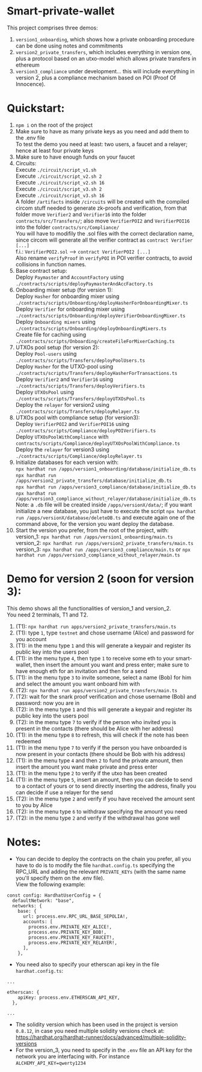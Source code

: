 # Smart-private-wallet
This project comprises three demos:
1) ```version1_onboarding```, which shows how a private onboarding procedure can be done using notes and commitments
2) ```version2_private_transfers```, which includes everything in version one, plus a protocol based on an utxo-model which allows private transfers in ethereum
3) ```version3_compliance``` under development... this will include everything in version 2, plus a compliance mechanism based on POI (Proof Of Innocence).

# Quickstart:
1) ```npm i``` on the root of the project
2) Make sure to have as many private keys as you need and add them to the .env file  
To test the demo you need at least: two users, a faucet and a relayer; hence at least four private keys
3) Make sure to have enough funds on your faucet
4) Circuits:  
Execute ```./circuit/script_v1.sh```  
Execute ```./circuit/script_v2.sh 2```  
Execute ```./circuit/script_v2.sh 16```  
Execute ```./circuit/script_v3.sh 2```  
Execute ```./circuit/script_v3.sh 16```  
A folder ```/artifacts``` inside ```/circuits``` will be created with the compiled circom stuff needed to generate zk-proofs and verification, from that folder move ```Verifier2``` and ```Verifier16``` into the folder ```contracts/src/Transfers/```; also move ```VerifierPOI2``` and ```VerifierPOI16``` into the folder ```contracts/src/Compliance/```  
You will have to modifily the .sol files with the correct declaration name, since circom will generate all the verifier contract as ```contract Verifier [...]```  
f.i.: ```VerifierPOI2.sol``` --> ```contract VerifierPOI2 [...]```  
Also rename ```verifyProof``` in ```verifyPOI``` in POI verifier contracts, to avoid collisions in function names.
5) Base contract setup:   
Deploy ```Paymaster``` and ```AccountFactory``` using ```./contracts/scripts/deployPaymasterAndAccFactory.ts```    
6) Onboarding mixer setup (for version 1):   
Deploy ```Hasher``` for onboarding mixer using ```./contracts/scripts/Onboarding/deployHasherForOnboardingMixer.ts```  
Deploy ```Verifier``` for onboarding mixer using ```./contracts/scripts/Onboarding/deployVerifierOnboardingMixer.ts```  
Deploy ```Onboarding mixers``` using ```./contracts/scripts/Onboarding/deployOnboardingMixers.ts```  
Create file for caching using ```./contracts/scripts/Onboarding/createFileForMixerCaching.ts```
7) UTXOs pool setup (for version 2):   
Deploy ```Pool-users``` using ```./contracts/scripts/Transfers/deployPoolUsers.ts```  
Deploy ```Hasher``` for the UTXO-pool using ```./contracts/scripts/Transfers/deployHasherForTransactions.ts```  
Deploy ```Verifier2``` and ```Verifier16``` using ```./contracts/scripts/Transfers/deployVerifiers.ts```  
Deploy ```UTXOsPool``` using ```./contracts/scripts/Transfers/deployUTXOsPool.ts```  
Deploy the ```relayer``` for version2 using  ```./contracts/scripts/Transfers/deployRelayer.ts```  
8) UTXOs pool with compliance setup (for version3):  
Deploy ```VerifierPOI2``` and ```VerifierPOI16``` using ```./contracts/scripts/Compliance/deployPOIVerifiers.ts```  
Deploy  ```UTXOsPoolWithCompliance``` with ```contracts/scripts/Compliance/deployUTXOsPoolWithCompliance.ts```  
Deploy the ```relayer``` for version3 using  ```./contracts/scripts/Compliance/deployRelayer.ts```
9) Initialize databases for each version with:   
```npx hardhat run /apps/version1_onboarding/database/initialize_db.ts```  
```npx hardhat run /apps/version2_private_transfers/database/initialize_db.ts```  
```npx hardhat run /apps/version3_compliance/database/initialize_db.ts```  
```npx hardhat run /apps/version3_compliance_without_relayer/database/initialize_db.ts```  
Note: a ```.db``` file will be created inside ```/apps/versionX/data/```;  if you want initialize a new database, you just have to execute the script ```npx hardhat run /apps/versionX/database/deleteDB.ts``` and execute again one of the command above, for the version you want deploy the database.
9) Start the version you prefer, from the root of the project, with:  
version_1: ```npx hardhat run /apps/version1_onboarding/main.ts```  
version_2: ```npx hardhat run /apps/version2_private_transfers/main.ts```  
version_3: ```npx hardhat run /apps/version3_compliance/main.ts``` or   ```npx hardhat run /apps/version3_compliance_without_relayer/main.ts```

# Demo for version 2 (soon for version 3):
This demo shows all the functionalities of version_1 and version_2.    
You need 2 terminals, T1 and T2.
1) (T1): ```npx hardhat run apps/version2_private_transfers/main.ts```  
2) (T1): type ```1```, type ```testnet``` and chose username (Alice) and password for you account 
3) (T1): in the menu type ```1``` and this will generate a keypair and register its public key into the users pool
4) (T1): in the menu type ```4```, then type ```1``` to receive some eth to your smart-wallet, then insert the amount you want and press enter; make sure to have enough eth for an invitation and then for a send
5) (T1): in the menu type ```3``` to invite someone, select a name (Bob) for him and select the amount you want onboard him with  
6) (T2): ```npx hardhat run apps/version2_private_transfers/main.ts``` 
7) (T2): wait for the snark proof verification and chose username (Bob) and password: now you are in
8) (T2): in the menu type ```1``` and this will generate a keypair and register its public key into the users pool
9) (T2): in the menu type ```7``` to verify if the person who invited you is present in the contacts (there should be Alice with her address)
10) (T1): in the menu type ```8``` to refresh, this will check if the note has been redeemed
11) (T1): in the menu type ```7``` to verify if the person you have onboarded is now present in your contacts (there should be Bob with his address)
12) (T1): in the menu type ```4``` and then ```2``` to fund the private amount, then insert the amount you want make private and press enter
13) (T1): in the menu type ```2``` to verify if the utxo has been created
14) (T1): in the menu type ```5```, insert an amount, then you can decide to send to a contact of yours or to send directly inserting the address, finally you can decide if use a relayer for the send
15) (T2): in the menu type ```2``` and verify if you have received the amount sent to you by Alice
16) (T2): in the menu type ```6``` to withdraw specifying the amount you need
17) (T2): in the menu type ```2``` and verify if the withdrawal has gone well

# Notes:
- You can decide to deploy the contracts on the chain you prefer, all you have to do is to modify the file ```hardhat.config.ts``` specifying the RPC_URL and adding the relevant ```PRIVATE_KEYs``` (with the same name you'll specify them on the .env file).  
View the following example:  

```
const config: HardhatUserConfig = {
  defaultNetwork: "base",
  networks: {
    base: {
      url: process.env.RPC_URL_BASE_SEPOLIA!,
      accounts: [
        process.env.PRIVATE_KEY_ALICE!,
        process.env.PRIVATE_KEY_BOB!,
        process.env.PRIVATE_KEY_FAUCET!,
        process.env.PRIVATE_KEY_RELAYER!,
      ],
    },  
```
  
- You need also to specify your etherscan api key in the file ```hardhat.config.ts```:
```
...

etherscan: {
    apiKey: process.env.ETHERSCAN_API_KEY, 
  },

...
```
- The solidity version which has been used in the project is version ```0.8.12```, in case you need multiple solidity versions check at: https://hardhat.org/hardhat-runner/docs/advanced/multiple-solidity-versions
- For the version_3, you need to specify in the ```.env``` file an API key for the network you are interfacing with. For instance ```ALCHEMY_API_KEY=qwerty1234```